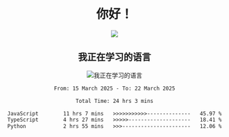 <div align="center">
<h1>你好！</h1>
  
<a href="https://github.com/ikun0014">
    <img align="center" src="https://github-readme-stats-sigma-five.vercel.app/api?username=ikun0014&include_all_commits=true&show_icons=true&count_private=true&locale=cn&bg_color=0,EC6C6C,FFD479,FFFC79,73FA79,73FDFF,D783FF" />
  </a>
</div>

<div align="center">
<h2>我正在学习的语言</h2>
  
![我正在学习的语言](https://skillicons.dev/icons?i=python,nodejs,vue,html,dart)

</div>

<div align="center">
<!--START_SECTION:waka-->

```txt
From: 15 March 2025 - To: 22 March 2025

Total Time: 24 hrs 3 mins

JavaScript        11 hrs 7 mins   >>>>>>>>>>>--------------   45.97 %
TypeScript        4 hrs 27 mins   >>>>>--------------------   18.41 %
Python            2 hrs 55 mins   >>>----------------------   12.06 %
```

<!--END_SECTION:waka-->

</div>

